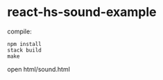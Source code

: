 # react-hs-sound-example

compile: 

    npm install
    stack build
    make
    
open html/sound.html


